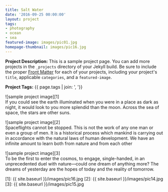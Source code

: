 ```yaml
---
title: Salt Water
date: '2016-09-25 00:00:00'
layout: project
tags:
- photography
- ocean
- sea
featured-image: images/pic01.jpg
homepage-thumbnail: images/pic16.jpg
---
```


**Project Description:** This is a sample project page. You can add more projects in the `_projects` directory of your Jekyll build. Be sure to include the proper [Front Matter](https://jekyllrb.com/docs/frontmatter/) for each of your projects, including your project's `title`, applicable `categories`, and a `featured-image`.

**Project Tags:** {{ page.tags | join: ', '}}

![sample project image][1]  
If you could see the earth illuminated when you were in a place as dark as night, it would look to you more splendid than the moon. Across the sea of space, the stars are other suns.

![sample project image][2]  
Spaceflights cannot be stopped. This is not the work of any one man or even a group of men. It is a historical process which mankind is carrying out in accordance with the natural laws of human development. We have an infinite amount to learn both from nature and from each other

![sample project image][3]  
To be the first to enter the cosmos, to engage, single-handed, in an unprecedented duel with nature—could one dream of anything more? The dreams of yesterday are the hopes of today and the reality of tomorrow.


<!-- Referenced Images -->
[1]: {{ site.baseurl }}/images/pic16.jpg
[2]: {{ site.baseurl }}/images/pic14.jpg
[3]: {{ site.baseurl }}/images/pic15.jpg
